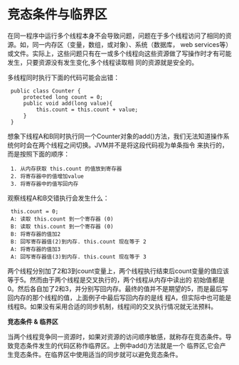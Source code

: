 # 竞态条件与临界区
在同一程序中运行多个线程本身不会导致问题，问题在于多个线程访问了相同的资源。如，同一内存区（变量，数组，或对象）、系统（数据库，
web services等）或文件。实际上，这些问题只有在一或多个线程向这些资源做了写操作时才有可能发生，只要资源没有发生变化,多个线程读取相
同的资源就是安全的。

多线程同时执行下面的代码可能会出错：

     public class Counter {
         protected long count = 0;
         public void add(long value){
             this.count = this.count + value;  
         }
     }

想象下线程A和B同时执行同一个Counter对象的add()方法，我们无法知道操作系统何时会在两个线程之间切换。JVM并不是将这段代码视为单条指令
来执行的，而是按照下面的顺序：

     1. 从内存获取 this.count 的值放到寄存器
     2. 将寄存器中的值增加value
     3. 将寄存器中的值写回内存

观察线程A和B交错执行会发生什么：

     this.count = 0;
     A:	读取 this.count 到一个寄存器 (0)
     B:	读取 this.count 到一个寄存器 (0)
     B: 将寄存器的值加2
     B: 回写寄存器值(2)到内存. this.count 现在等于 2
     A: 将寄存器的值加3
     A: 回写寄存器值(3)到内存. this.count 现在等于 3

两个线程分别加了2和3到count变量上，两个线程执行结束后count变量的值应该等于5。然而由于两个线程是交叉执行的，两个线程从内存中读出的
初始值都是0。然后各自加了2和3，并分别写回内存。最终的值并不是期望的5，而是最后写回内存的那个线程的值，上面例子中最后写回内存的是线
程A，但实际中也可能是线程B。如果没有采用合适的同步机制，线程间的交叉执行情况就无法预料。

**竞态条件 & 临界区**

当两个线程竞争同一资源时，如果对资源的访问顺序敏感，就称存在竞态条件。导致竞态条件发生的代码区称作临界区。上例中add()方法就是一个
临界区,它会产生竞态条件。在临界区中使用适当的同步就可以避免竞态条件。












































































